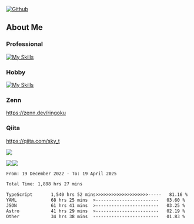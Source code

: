 [![Github](https://img.shields.io/github/followers/skyt-a?label=Follow&style=social)](https://github.com/skyt-a)

## About Me
### Professional
[![My Skills](https://skillicons.dev/icons?i=react,ts,js,nodejs,java,graphql,firebase,githubactions&theme=light)](https://skillicons.dev)
### Hobby
[![My Skills](https://skillicons.dev/icons?i=unity,rust,py&theme=light)](https://skillicons.dev)

### Zenn
https://zenn.dev/ringoku
### Qiita
https://qiita.com/sky_t


![](https://github-profile-summary-cards.vercel.app/api/cards/profile-details?username=skyt-a&theme=default)

![](https://github-profile-summary-cards.vercel.app/api/cards/repos-per-language?username=skyt-a&theme=default)![](https://github-profile-summary-cards.vercel.app/api/cards/stats?username=RinGoku&theme=default)

<!--START_SECTION:waka-->

```txt
From: 19 December 2022 - To: 19 April 2025

Total Time: 1,898 hrs 27 mins

TypeScript       1,540 hrs 52 mins>>>>>>>>>>>>>>>>>>>>-----   81.16 %
YAML             68 hrs 25 mins  >------------------------   03.60 %
JSON             61 hrs 41 mins  >------------------------   03.25 %
Astro            41 hrs 29 mins  >------------------------   02.19 %
Other            34 hrs 38 mins  -------------------------   01.83 %
```

<!--END_SECTION:waka-->
